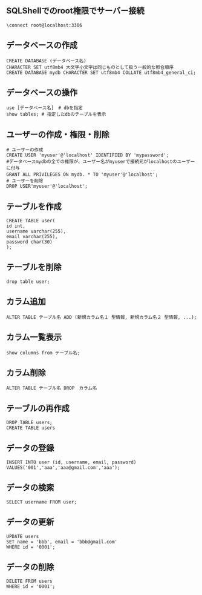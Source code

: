 ## SQLShellでのroot権限でサーバー接続
```
\connect root@localhost:3306
```
## データベースの作成
```
CREATE DATABASE (データベース名)　
CHARACTER SET utf8mb4 大文字小文字は同じものとして扱う一般的な照合順序
CREATE DATABASE mydb CHARACTER SET utf8mb4 COLLATE utf8mb4_general_ci;
```
## データベースの操作
```
use [データベース名]　# dbを指定
show tables; # 指定したdbのテーブルを表示
```
## ユーザーの作成・権限・削除
```
# ユーザーの作成
CREATE USER 'myuser'@'localhost' IDENTIFIED BY 'mypassword'; 
#データベースmydbの全ての権限が、ユーザー名がmyuserで接続元がlocalhostのユーザーに付与
GRANT ALL PRIVILEGES ON mydb. * TO 'myuser'@'localhost';　
# ユーザーを削除
DROP USER'myuser'@'localhost';
 ```
 ## テーブルを作成
 ```
 CREATE TABLE user(
 id int,
 username varchar(255),
 email varchar(255),
 password char(30)
 );
 ```
 ## テーブルを削除
 ```
 drop table user;
 ```
 ## カラム追加
 ```
 ALTER TABLE テーブル名 ADD (新規カラム名１ 型情報, 新規カラム名２ 型情報, ...);
 ```
 ## カラム一覧表示
 ```
 show columns from テーブル名;
 ```
 ## カラム削除
 ```
 ALTER TABLE テーブル名 DROP　カラム名
 ```
 ## テーブルの再作成
```
DROP TABLE users;
CREATE TABLE users 
``` 

## データの登録
```
INSERT INTO user (id, username, email, password)
VALUES('001','aaa','aaa@gmail.com','aaa');
```

## データの検索
```
SELECT username FROM user;
```

## データの更新
```
UPDATE users
SET name = 'bbb', email = 'bbb@gmail.com'
WHERE id = '0001';
```

## データの削除
```
DELETE FROM users
WHERE id = '0001';
```

